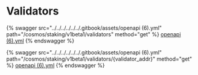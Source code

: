 # Validators

{% swagger src="../../../../../../.gitbook/assets/openapi (6).yml" path="/cosmos/staking/v1beta1/validators" method="get" %}
[openapi (6).yml](<../../../../../../.gitbook/assets/openapi (6).yml>)
{% endswagger %}

{% swagger src="../../../../../../.gitbook/assets/openapi (6).yml" path="/cosmos/staking/v1beta1/validators/{validator_addr}" method="get" %}
[openapi (6).yml](<../../../../../../.gitbook/assets/openapi (6).yml>)
{% endswagger %}
